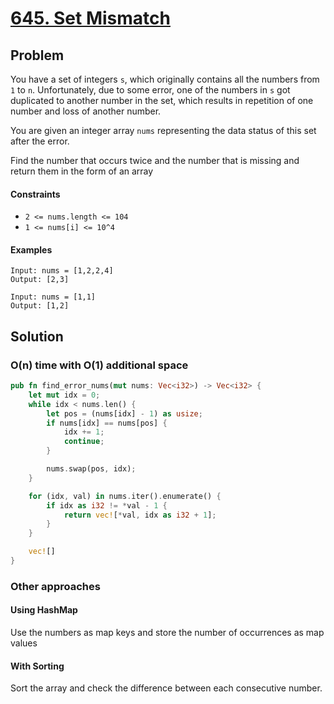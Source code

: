 # [645. Set Mismatch](https://leetcode.com/problems/set-mismatch/)

## Problem

You have a set of integers `s`, which originally contains all the numbers
from `1` to `n`. Unfortunately, due to some error, one of the numbers in `s` got
duplicated to another number in the set, which results in repetition of one
number and loss of another number.

You are given an integer array `nums` representing the data status of this set
after the error.

Find the number that occurs twice and the number that is missing and return them
in the form of an array

#### Constraints

* `2 <= nums.length <= 104`
* `1 <= nums[i] <= 10^4`

#### Examples

```text
Input: nums = [1,2,2,4]
Output: [2,3]
```

```text
Input: nums = [1,1]
Output: [1,2]
```

## Solution

### O(n) time with O(1) additional space

```rust
pub fn find_error_nums(mut nums: Vec<i32>) -> Vec<i32> {
    let mut idx = 0;
    while idx < nums.len() {
        let pos = (nums[idx] - 1) as usize;
        if nums[idx] == nums[pos] {
            idx += 1;
            continue;
        }

        nums.swap(pos, idx);
    }

    for (idx, val) in nums.iter().enumerate() {
        if idx as i32 != *val - 1 {
            return vec![*val, idx as i32 + 1];
        }
    }

    vec![]
}
```

### Other approaches

#### Using HashMap

Use the numbers as map keys and store the number of occurrences as map values

#### With Sorting

Sort the array and check the difference between each consecutive number. 